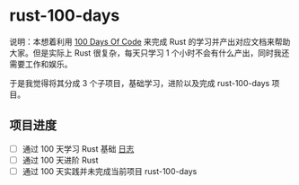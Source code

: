 # rust-100-days

说明：本想着利用 [100 Days Of Code](https://github.com/kallaway/100-days-of-code) 来完成 Rust 的学习并产出对应文档来帮助大家。但是实际上 Rust 很复杂，每天只学习 1 个小时不会有什么产出，同时我还需要工作和娱乐。

于是我觉得将其分成 3 个子项目，基础学习，进阶以及完成 rust-100-days 项目。

## 项目进度

- [ ] 通过 100 天学习 Rust 基础 [日志](https://github.com/wsafight/rust-100-days/blob/main/log.md)
- [ ] 通过 100 天进阶 Rust 
- [ ] 通过 100 天实践并未完成当前项目 rust-100-days
